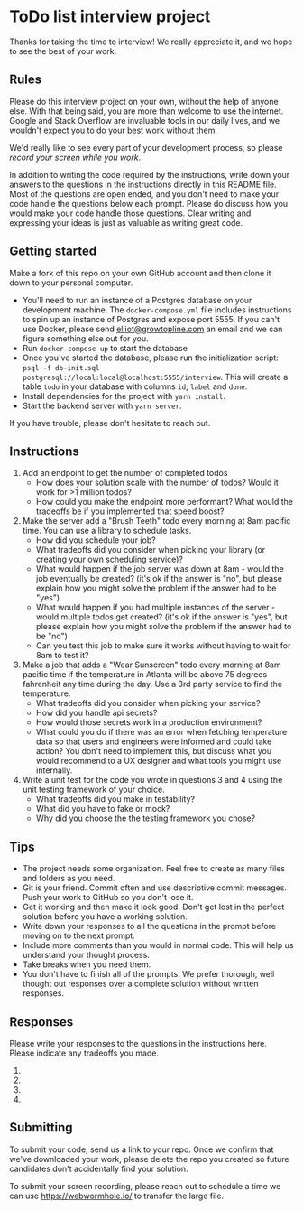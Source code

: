 # ToDo list interview project

Thanks for taking the time to interview! We really appreciate it, and we hope to see the best of your work.

## Rules

Please do this interview project on your own, without the help of anyone else.
With that being said, you are more than welcome to use the internet.
Google and Stack Overflow are invaluable tools in our daily lives, and we wouldn't expect you to do your best work without them.

We'd really like to see every part of your development process, so please _record your screen while you work_.

In addition to writing the code required by the instructions, write down your answers to the questions in the instructions directly in this README file.
Most of the questions are open ended, and you don't need to make your code handle the questions below each prompt.
Please do discuss how you would make your code handle those questions.
Clear writing and expressing your ideas is just as valuable as writing great code.

## Getting started

Make a fork of this repo on your own GitHub account and then clone it down to your personal computer.

- You'll need to run an instance of a Postgres database on your development machine.
  The `docker-compose.yml` file includes instructions to spin up an instance of Postgres and expose port 5555.
  If you can't use Docker, please send elliot@growtopline.com an email and we can figure something else out for you.
- Run `docker-compose up` to start the database
- Once you've started the database, please run the initialization script:
  `psql -f db-init.sql postgresql://local:local@localhost:5555/interview`.
  This will create a table `todo` in your database with columns `id`, `label` and `done`.
- Install dependencies for the project with `yarn install`.
- Start the backend server with `yarn server`.

If you have trouble, please don't hesitate to reach out.

## Instructions

1. Add an endpoint to get the number of completed todos
   - How does your solution scale with the number of todos? Would it work for >1 million todos?
   - How could you make the endpoint more performant? What would the tradeoffs be if you implemented that speed boost?
2. Make the server add a "Brush Teeth" todo every morning at 8am pacific time. You can use a library to schedule tasks.
   - How did you schedule your job?
   - What tradeoffs did you consider when picking your library (or creating your own scheduling service)?
   - What would happen if the job server was down at 8am - would the job eventually be created? (it's ok if the answer is "no", but please explain how you might solve the problem if the answer had to be "yes")
   - What would happen if you had multiple instances of the server - would multiple todos get created? (it's ok if the answer is "yes", but please explain how you might solve the problem if the answer had to be "no")
   - Can you test this job to make sure it works without having to wait for 8am to test it?
3. Make a job that adds a "Wear Sunscreen" todo every morning at 8am pacific time if the temperature in Atlanta will be above 75 degrees fahrenheit any time during the day. Use a 3rd party service to find the temperature.
   - What tradeoffs did you consider when picking your service?
   - How did you handle api secrets?
   - How would those secrets work in a production environment?
   - What could you do if there was an error when fetching temperature data so that users and engineers were informed and could take action? You don't need to implement this, but discuss what you would recommend to a UX designer and what tools you might use internally.
4. Write a unit test for the code you wrote in questions 3 and 4 using the unit testing framework of your choice.
   - What tradeoffs did you make in testability?
   - What did you have to fake or mock?
   - Why did you choose the the testing framework you chose?

## Tips

- The project needs some organization. Feel free to create as many files and folders as you need.
- Git is your friend. Commit often and use descriptive commit messages. Push your work to GitHub so you don't lose it.
- Get it working and then make it look good. Don't get lost in the perfect solution before you have a working solution.
- Write down your responses to all the questions in the prompt before moving on to the next prompt.
- Include more comments than you would in normal code. This will help us understand your thought process.
- Take breaks when you need them.
- You don't have to finish all of the prompts. We prefer thorough, well thought out responses over a complete solution without written responses.

## Responses

Please write your responses to the questions in the instructions here. Please indicate any tradeoffs you made.

1.
2.
3.
4.

## Submitting

To submit your code, send us a link to your repo.
Once we confirm that we've downloaded your work, please delete the repo you created so future candidates don't accidentally find your solution.

To submit your screen recording, please reach out to schedule a time we can use https://webwormhole.io/ to transfer the large file.
